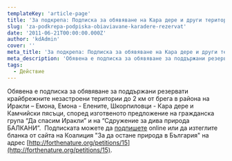 ```yaml
---
templateKey: 'article-page'
title: 'За подкрепа: Подписка за обявяване на Кара дере и други територии в района за резервати'
slug: 'za-podkrepa-podpiska-obiaviavane-karadere-rezervat'
date: '2011-06-21T00:00:00.000Z'
author: 'kdAdmin'
cover: ''
meta_title: 'За подкрепа: Подписка за обявяване на Кара дере и други територии в района за резервати'
meta_description: 'Обявена е подписка за обявяване за поддържани резервати крайбрежните незастроени територии до 2 км от брега в долуизброените райони.'
tags:
  - Действие
---
```


Обявена е подписка за обявяване за поддържани резервати крайбрежните незастроени територии до 2 км от брега в района на Иракли – Емона, Емона - Елените, Шкорпиловци - Кара дере и Камчийски пясъци, според изготвеното предложение на гражданска група “Да спасим Иракли” и на “Сдружение за дива природа БАЛКАНИ”.  Подписката можете да [подпишете](http://forthenature.org/petitions/15) online или да изтеглите бланка от сайта на Коалиция "За да остане природа в България" на адрес [http://forthenature.org/petitions/15](http://forthenature.org/petitions/15).
